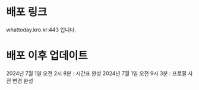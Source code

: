 # 배포 링크

whattoday.kro.kr:443 입니다.

# 배포 이후 업데이트

2024년 7월 1일 오전 2시 8분 : 시간표 완성
2024년 7월 1일 오전 9시 3분 : 프로필 사진 변경 완성
